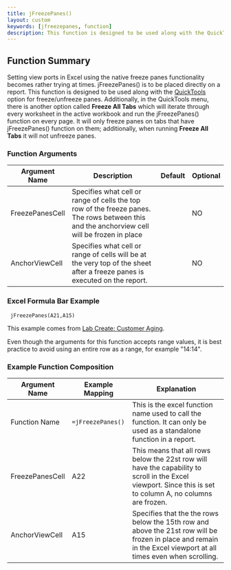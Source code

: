 ```yaml
---
title: jFreezePanes()
layout: custom
keywords: [jfreezepanes, function]
description: This function is designed to be used along with the QuickTools option for freeze/unfreeze panes.
---
```


## Function Summary
Setting view ports in Excel using the native freeze panes functionality becomes rather trying at times. jFreezePanes() is to be placed directly on a report. This function is designed to be used along with the [QuickTools](/wGetStarted/INTERJECT-Ribbon-Menu-Items.html#quick-tools) option for freeze/unfreeze panes. Additionally, in the QuickTools menu, there is another option called **Freeze All Tabs** which will iterate through every worksheet in the active workbook and run the jFreezePanes() function on every page. It will only freeze panes on tabs that have jFreezePanes() function on them; additionally, when running **Freeze All Tabs** it will not unfreeze panes.


### Function Arguments

| Argument Name   | Description                                                                                                                                  | Default | Optional |
|-----------------|----------------------------------------------------------------------------------------------------------------------------------------------|---------|----------|
| FreezePanesCell | Specifies what cell or range of cells the top row of the freeze panes. The rows between this and the anchorview cell will be frozen in place |         | NO       |
| AnchorViewCell  | Specifies what cell or range of cells will be at the very top of the sheet after a freeze panes is executed on the report.                   |         | NO       |

### Excel Formula Bar Example

```Excel
 jFreezePanes(A21,A15)
```
This example comes from [Lab Create: Customer Aging](/wGetStarted/L-Create-CustomerAging.html#final-result-1).

Even though the arguments for this function accepts range values, it is best practice to avoid using an entire row as a range, for example "14:14".

### Example Function Composition

| Argument Name   | Example Mapping | Explanation                                                                                                          |
|-----------------|-----------------|----------------------------------------------------------------------------------------------------------------------|
| Function Name   | `=jFreezePanes()` | This is the excel function name used to call the function. It can only be used as a standalone function in a report. |
| FreezePanesCell | A22             | This means that all rows below the 22st row will have the capability to scroll in the Excel viewport. Since this is set to column A, no columns are frozen.    |
| AnchorViewCell  | A15          | Specifies that the the rows below the 15th row and above the 21st row will be frozen in place and remain in the Excel viewport at all times even when scrolling.|
